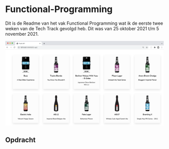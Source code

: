 # Functional-Programming
Dit is de Readme van het vak Functional Programming wat ik de eerste twee weken van de Tech Track gevolgd heb. Dit was van
25 oktober 2021 t/m 5 november 2021. 

![Intro Image](https://github.com/stilravi/Functional-Programming/blob/main/_wiki/00-overview.png)
## Opdracht


